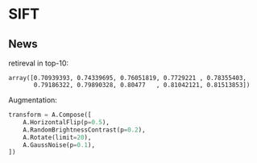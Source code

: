 # SIFT
## News
retireval in top-10:

```
array([0.70939393, 0.74339695, 0.76051819, 0.7729221 , 0.78355403,
       0.79186322, 0.79890328, 0.80477   , 0.81042121, 0.81513853])
```

Augmentation:
```python
transform = A.Compose([
    A.HorizontalFlip(p=0.5),
    A.RandomBrightnessContrast(p=0.2),
    A.Rotate(limit=20),
    A.GaussNoise(p=0.1),
])
```
